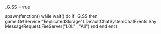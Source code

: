 

_G.SS = true

spawn(function()
while wait() do
if _G.SS  then
game:GetService("ReplicatedStorage").DefaultChatSystemChatEvents.SayMessageRequest:FireServer("LOL" , "All")
                end
        end
  end)

